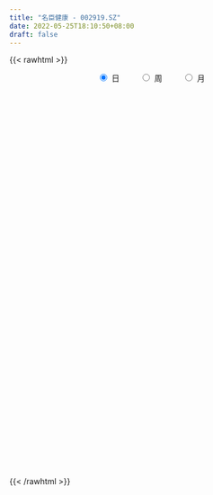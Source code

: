 ```yaml
---
title: "名臣健康 - 002919.SZ"
date: 2022-05-25T18:10:50+08:00
draft: false
---
```

{{< rawhtml >}}
    <div style="text-align: center">
        <label style="padding: 1rem;"><input style="margin-right: .5rem" type="radio" name="period" value="D" checked onclick="period_change(this)">日</label>
        <label style="padding: 1rem;"><input style="margin-right: .5rem" type="radio" name="period" value="W" onclick="period_change(this)">周</label>
        <label style="padding: 1rem;"><input style="margin-right: .5rem" type="radio" name="period" value="M" onclick="period_change(this)">月</label>
    </div>
    <div id="chart" style="height: 700px;"></div> 
    <script type="text/javascript">
        const D_v = [3466.35,5737.5,6125.01,6618.33,5347.0,5780.91,5099.0,5486.5,3656.0,9451.09,9021.76,6063.49,5329.92,4234.08,6795.42,5442.2,3751.17,4078.5,4198.5,6982.33,8002.83,4463.84,5952.5,4368.67,5153.18,7459.0,7206.9,6133.6,7067.5,3741.33,6404.86,4471.66,6150.5,4884.78,4862.44,5764.83,4824.76,5931.5,6835.84,6508.6,8407.31,4544.68,4454.36,2996.68,3538.73,3477.36,6701.86,3802.5,15721.6,14224.68,8441.2,6790.32,10911.87,10579.33,14339.52,6721.97,7651.5,2847.08,7495.5,5908.5,5284.88,9264.0,5139.68,3773.0,8331.54,5219.36,4817.5,12573.43,5723.79,4106.3,5655.0,2476.5,2301.08,4585.0,7788.42,12401.92,14201.98,8347.53,7217.0,6086.07,11711.21,6965.03,14253.75,9397.68,8033.71,6350.0,12267.0,16436.59,22169.71,18769.59,12120.08,12191.25,8265.08,9083.0,7866.08,8360.0,7388.56,9625.12,5725.25,8186.5,4601.25,4094.5,4972.5,6899.5,7264.0,6850.0,8172.92,7326.34,4225.5,3609.0,2868.5,6125.5,6600.0,24412.5,18176.56,17164.1,18537.1,21782.5,9968.68,6729.5,7797.0,6129.03,6676.0,4160.18,9063.0,4682.42,13989.68,11067.18,9584.59,5956.5,3981.18,9811.13,10619.45,12119.5,5038.5,4885.18,4002.0,3669.0,5027.0,4077.17,6088.0,3013.0,9719.0,12505.35,11104.0,13618.09,9755.0,6597.77,7635.08,7269.58,5546.53,8643.45,5773.5,7485.0,3070.0,9605.5,8581.47,20689.39,13522.92,7158.5,4098.0,7752.5,11655.16,12745.5,8497.09,10384.74,17847.3,13593.77,5561.45,4010.5,7705.5,3517.0,9568.77,7210.18,6146.68,5814.5,6103.0,5883.5,4091.0,3200.18,4507.0,4292.0,4438.0,3835.5,4874.18,5598.24,3359.0,2580.5,6541.5,7131.5,9623.5,5059.0,3929.0,2786.0,2939.0,2697.0,2956.0,6190.0,13862.0,9700.5,10524.0,6850.0,14921.5,13584.5,13519.21,15730.71,5085.5,9811.0,9619.0,5286.0,2974.0,4570.5,10572.75,6609.0,5018.75,4610.0,4850.5,5129.0,7500.86,6346.5,10222.0,29316.85,56771.8,24741.16,17599.4,12295.24,13968.08,9646.0,12756.0,10762.08,16255.92,25734.53,25432.09,12677.5,18113.0,9311.0,5761.0,4721.0,5715.85,10749.5,5450.0,5263.5,3280.5,3819.24,5883.0,4494.0,9321.5,7859.26,5542.0,4826.43]
const D_histogram = [0.0,-0.0457062108,-0.1137564876,-0.2427711068,-0.3106235308,-0.3257223754,-0.3322472481,-0.3551583053,-0.3583964009,-0.1934126456,-0.0626119212,-0.0126384064,-0.064169245,-0.1364789295,-0.0875673741,-0.1396207358,-0.1522395772,-0.1778640799,-0.1990936636,-0.1010982289,0.0559332932,0.0682857627,-0.0381417838,-0.0863806785,-0.113833808,-0.1297383535,-0.187422948,-0.2297569895,-0.3016230149,-0.3050153173,-0.184627535,-0.0978779709,-0.0698239554,-0.0754034312,-0.1315936847,-0.2022203926,-0.2949630897,-0.2920108624,-0.3472689739,-0.3044977695,-0.1475867999,-0.1254973234,-0.068806072,-0.048763492,-0.0315712835,-0.0112513296,-0.0480846009,-0.0402042247,0.217465801,0.2775478543,0.2323395888,0.1516956828,0.1701476472,0.2819029083,0.2733302668,0.3212674083,0.2386435665,0.1800822534,0.1105443553,0.026670882,0.0140911657,0.0595878607,0.0630218805,0.0059448119,-0.0018415935,0.0299751038,-0.0153156768,0.0351484081,0.0356905913,-0.0079306073,0.0328385945,0.0547287761,0.0647900494,0.1139871652,0.1848750749,0.1873633752,0.1413172324,0.0401389465,-0.1356931918,-0.2320039102,-0.3003361878,-0.3136803177,-0.1820162746,-0.1554895742,-0.1384612073,-0.1286014624,0.039914593,0.3895695694,0.839923279,1.0177165169,1.2146981521,1.3780650488,1.3471993375,1.2059034149,1.0115376228,0.7432907172,0.6836115196,0.4964910223,0.4443014035,0.4382019305,0.429679383,0.4037892997,0.3610686985,0.2485888101,0.1481309038,0.0448204527,0.0975598481,0.0428192249,-0.0567323158,-0.1305210861,-0.228030826,-0.2530904502,-0.2563762998,-0.1648479298,-0.417812766,-0.8118593746,-0.7734103845,-0.7442938771,-0.7042641354,-0.5615227824,-0.4442078345,-0.3868958436,-0.3718678255,-0.3877500505,-0.3153525617,-0.3087621805,-0.1892595967,-0.0124771136,0.0129172268,-0.0451727095,-0.1013867136,-0.1264435892,-0.0614469901,-0.076652714,-0.1283923511,-0.1528007568,-0.1980176347,-0.2515406644,-0.3496485861,-0.4167928941,-0.3617808359,-0.3126730415,-0.1619139166,0.0386425185,0.2164133578,0.3043581423,0.2394385319,0.1753759106,0.0229115487,-0.0040752288,-0.0262959509,-0.1055695783,-0.1543034586,-0.2326815254,-0.2618214708,-0.2043687698,-0.1615578138,-0.1987230949,-0.247238668,-0.2723200155,-0.2807777662,-0.3134707416,-0.3487147772,-0.3727045995,-0.3383938426,-0.2857995398,-0.1785406087,-0.1596592093,-0.1553155515,-0.1574048683,-0.2134739203,-0.2214549155,-0.1977339541,-0.2698074317,-0.227136689,-0.2814679514,-0.2980202155,-0.2172324297,-0.1002335282,0.0463205087,0.1634058251,0.2229634691,0.2530444198,0.2522854914,0.2942028095,0.3051176584,0.3278801694,0.3465553624,0.2766605331,0.312552973,0.2111312705,0.208445018,0.1734979963,0.1567813382,0.1271212083,0.0816789862,0.0259881413,-0.066451353,-0.092049409,-0.1239786324,-0.178979583,-0.1947343193,-0.1903641505,-0.3135741544,-0.3934272199,-0.3006234061,-0.2486474499,-0.1031659902,0.0048251124,0.0721587367,0.1147820734,0.1477177795,0.2120851953,0.2150763932,0.257446887,0.2929737072,0.3108319214,0.3127803066,0.2739473901,0.1777796627,0.0873259069,0.2066600775,0.3926844674,0.4464890622,0.3829502076,0.3414945323,0.2412465157,0.1075775624,-0.0938838677,-0.2900471426,-0.5498029072,-0.636712516,-0.6048111246,-0.5874416894,-0.5168491051,-0.4288215676,-0.3347796704,-0.2443257733,-0.1590292868,-0.0332110403,0.0597932469,0.0946716522,0.130640673,0.1363920097,0.1806652019,0.1863618964,0.2801134679,0.3667053621,0.3394118312,0.3569042776]
const D_fast = [0.0,-0.0571327635,-0.1536221622,-0.3433295581,-0.4888378648,-0.5853673032,-0.674953988,-0.7866546214,-0.8794918172,-0.7628612234,-0.6477134793,-0.6008995661,-0.6684727159,-0.7749021328,-0.7478824209,-0.8348409666,-0.8855197022,-0.955610225,-1.0266132246,-0.9538923471,-0.7828775017,-0.7534535916,-0.869416584,-0.9392506483,-0.9951622298,-1.0435013636,-1.1480416951,-1.247814984,-1.3950867632,-1.4747328949,-1.4005019964,-1.338221925,-1.3276238984,-1.352054232,-1.4411429066,-1.5623247126,-1.7288081822,-1.7988586704,-1.9409340254,-1.9742872634,-1.8542729938,-1.8635578482,-1.8240681148,-1.8162164078,-1.8069170202,-1.7894098986,-1.8382643201,-1.8404350001,-1.5283985242,-1.3989295073,-1.3860528756,-1.4287728608,-1.3677839847,-1.1855529965,-1.1257930713,-0.9975390778,-1.0205020279,-1.0340427776,-1.0759445869,-1.1531503397,-1.1622072646,-1.1018136045,-1.0826241146,-1.1382149801,-1.1464617839,-1.1071513107,-1.1562710104,-1.0970198235,-1.0875549925,-1.1331588429,-1.0841799924,-1.0486076168,-1.0223488312,-0.9446549241,-0.8275482456,-0.7782191016,-0.7889359363,-0.8800794856,-1.0898349218,-1.2441466177,-1.3875629423,-1.4793271516,-1.3931671771,-1.4055128703,-1.4230998052,-1.4453904259,-1.2668957222,-0.8198483535,-0.1595138242,0.272708543,0.7733647162,1.281247875,1.5871819981,1.7473619293,1.8058805428,1.7234563165,1.8346799988,1.7716822571,1.8305679892,1.9340189989,2.032916297,2.1079735387,2.1555201121,2.1051874263,2.0417622459,1.949656908,2.0267862654,1.9827504484,1.8690158288,1.7625967869,1.6080793406,1.5197471038,1.4523671792,1.5026835668,1.1452655392,0.5482540869,0.3933504808,0.236393519,0.1003572268,0.1027178842,0.1089808734,0.0695689035,-0.0083700348,-0.1211897724,-0.1276304241,-0.1982305879,-0.1260429034,0.0476203014,0.0762439484,0.0068608348,-0.0746998477,-0.1313676207,-0.081732769,-0.1161016714,-0.1999393964,-0.2625479912,-0.3572692778,-0.4736774736,-0.6591975418,-0.8305400734,-0.8659732241,-0.89503369,-0.7847530444,-0.5745359796,-0.3426618009,-0.1786274808,-0.1836874582,-0.2039061019,-0.3506425765,-0.3786481612,-0.4074428711,-0.513108893,-0.600418638,-0.7369670862,-0.8315623993,-0.8252018907,-0.8227803882,-0.909626443,-1.0199516831,-1.1131130345,-1.1917652267,-1.3028258875,-1.4252486174,-1.5424145896,-1.5927022933,-1.6115578755,-1.5489340966,-1.5699674994,-1.6044527296,-1.6458932635,-1.7553307955,-1.8186755196,-1.8443880467,-1.9839133823,-1.9980268118,-2.1227250621,-2.21378238,-2.1873027017,-2.0953621822,-1.9372280181,-1.7792912454,-1.6639927342,-1.5706506785,-1.508338234,-1.3928702136,-1.3056759501,-1.2009433967,-1.0956293631,-1.0963590592,-0.9823283759,-1.0309672609,-0.9815422589,-0.9731147815,-0.950636105,-0.9485159329,-0.9735384084,-1.022732218,-1.1317845506,-1.1803949587,-1.2433188403,-1.3430646866,-1.4075030028,-1.4507238716,-1.6523274141,-1.8305372846,-1.8128893223,-1.8230752286,-1.7033852665,-1.5941878857,-1.5088145773,-1.4374957223,-1.3676305712,-1.2502418566,-1.1934815604,-1.0867493448,-0.9779790979,-0.8824129033,-0.8022694414,-0.7726155104,-0.8243383222,-0.8929606012,-0.7219614113,-0.4377659045,-0.2723390442,-0.2401403468,-0.1962223891,-0.2361587768,-0.3429333395,-0.5678657366,-0.8365407971,-1.2337472885,-1.4798350263,-1.599136416,-1.7286274032,-1.7872470951,-1.8064249495,-1.7960779699,-1.7667055162,-1.7211663514,-1.603650865,-1.4956982661,-1.4371519477,-1.3685227586,-1.3286734195,-1.2392339268,-1.1869467582,-1.0231668197,-0.844898585,-0.7873391581,-0.6806206423]
const D_slow = [0.0,-0.0114265527,-0.0398656746,-0.1005584513,-0.178214334,-0.2596449278,-0.3427067399,-0.4314963162,-0.5210954164,-0.5694485778,-0.5851015581,-0.5882611597,-0.6043034709,-0.6384232033,-0.6603150468,-0.6952202308,-0.7332801251,-0.7777461451,-0.827519561,-0.8527941182,-0.8388107949,-0.8217393542,-0.8312748002,-0.8528699698,-0.8813284218,-0.9137630102,-0.9606187472,-1.0180579945,-1.0934637483,-1.1697175776,-1.2158744613,-1.2403439541,-1.2577999429,-1.2766508007,-1.3095492219,-1.3601043201,-1.4338450925,-1.5068478081,-1.5936650515,-1.6697894939,-1.7066861939,-1.7380605247,-1.7552620427,-1.7674529158,-1.7753457366,-1.778158569,-1.7901797192,-1.8002307754,-1.7458643252,-1.6764773616,-1.6183924644,-1.5804685437,-1.5379316319,-1.4674559048,-1.3991233381,-1.318806486,-1.2591455944,-1.2141250311,-1.1864889422,-1.1798212217,-1.1762984303,-1.1614014651,-1.145645995,-1.144159792,-1.1446201904,-1.1371264145,-1.1409553336,-1.1321682316,-1.1232455838,-1.1252282356,-1.117018587,-1.1033363929,-1.0871388806,-1.0586420893,-1.0124233206,-0.9655824768,-0.9302531687,-0.9202184321,-0.95414173,-1.0121427076,-1.0872267545,-1.1656468339,-1.2111509026,-1.2500232961,-1.2846385979,-1.3167889635,-1.3068103153,-1.2094179229,-0.9994371032,-0.745007974,-0.4413334359,-0.0968171737,0.2399826606,0.5414585144,0.7943429201,0.9801655994,1.1510684792,1.2751912348,1.3862665857,1.4958170683,1.6032369141,1.704184239,1.7944514136,1.8565986162,1.8936313421,1.9048364553,1.9292264173,1.9399312235,1.9257481446,1.893117873,1.8361101666,1.772837554,1.7087434791,1.6675314966,1.5630783051,1.3601134615,1.1667608653,0.9806873961,0.8046213622,0.6642406666,0.553188708,0.4564647471,0.3634977907,0.2665602781,0.1877221377,0.1105315925,0.0632166934,0.060097415,0.0633267217,0.0520335443,0.0266868659,-0.0049240314,-0.0202857789,-0.0394489574,-0.0715470452,-0.1097472344,-0.1592516431,-0.2221368092,-0.3095489557,-0.4137471792,-0.5041923882,-0.5823606486,-0.6228391277,-0.6131784981,-0.5590751587,-0.4829856231,-0.4231259901,-0.3792820124,-0.3735541253,-0.3745729325,-0.3811469202,-0.4075393148,-0.4461151794,-0.5042855608,-0.5697409285,-0.6208331209,-0.6612225744,-0.7109033481,-0.7727130151,-0.840793019,-0.9109874605,-0.9893551459,-1.0765338402,-1.1697099901,-1.2543084507,-1.3257583357,-1.3703934879,-1.4103082902,-1.4491371781,-1.4884883951,-1.5418568752,-1.5972206041,-1.6466540926,-1.7141059505,-1.7708901228,-1.8412571106,-1.9157621645,-1.9700702719,-1.995128654,-1.9835485268,-1.9426970705,-1.8869562033,-1.8236950983,-1.7606237254,-1.6870730231,-1.6107936085,-1.5288235661,-1.4421847255,-1.3730195923,-1.294881349,-1.2420985314,-1.1899872769,-1.1466127778,-1.1074174432,-1.0756371412,-1.0552173946,-1.0487203593,-1.0653331975,-1.0883455498,-1.1193402079,-1.1640851036,-1.2127686835,-1.2603597211,-1.3387532597,-1.4371100647,-1.5122659162,-1.5744277787,-1.6002192762,-1.5990129981,-1.580973314,-1.5522777956,-1.5153483507,-1.4623270519,-1.4085579536,-1.3441962319,-1.2709528051,-1.1932448247,-1.1150497481,-1.0465629005,-1.0021179849,-0.9802865081,-0.9286214888,-0.8304503719,-0.7188281064,-0.6230905545,-0.5377169214,-0.4774052925,-0.4505109019,-0.4739818688,-0.5464936545,-0.6839443813,-0.8431225103,-0.9943252914,-1.1411857138,-1.27039799,-1.3776033819,-1.4612982995,-1.5223797429,-1.5621370646,-1.5704398247,-1.5554915129,-1.5318235999,-1.4991634316,-1.4650654292,-1.4198991287,-1.3733086546,-1.3032802876,-1.2116039471,-1.1267509893,-1.0375249199]
const D_data = [['2021-05-14', 52.4149, 52.4447, 51.7881, 53.1709],['2021-05-17', 52.8725, 51.7285, 51.43, 53.4594],['2021-05-18', 52.574, 51.0719, 50.7138, 52.574],['2021-05-19', 51.1017, 49.6195, 49.341, 52.1463],['2021-05-20', 49.0028, 49.6096, 49.0028, 50.4352],['2021-05-21', 49.5996, 49.7588, 48.8834, 51.3305],['2021-05-24', 49.5201, 49.5002, 49.0326, 50.1866],['2021-05-25', 49.5002, 48.8834, 48.5551, 50.4551],['2021-05-26', 49.4106, 48.7043, 48.3562, 49.4106],['2021-05-27', 48.6944, 50.9525, 48.396, 50.9525],['2021-05-28', 50.9824, 51.1415, 49.8881, 52.8327],['2021-05-31', 51.1415, 50.5049, 49.2515, 52.0766],['2021-06-01', 50.1468, 49.1122, 48.9729, 50.4949],['2021-06-02', 48.953, 48.3462, 48.0975, 49.6195],['2021-06-03', 48.3462, 49.6195, 48.0577, 51.1017],['2021-06-04', 49.2415, 48.1572, 47.8986, 49.7389],['2021-06-07', 48.7143, 48.2567, 47.9185, 49.331],['2021-06-08', 48.6745, 47.7493, 47.1425, 48.8436],['2021-06-09', 47.7493, 47.4111, 47.3514, 48.4357],['2021-06-10', 47.4111, 48.8734, 47.1525, 49.1221],['2021-06-11', 48.3661, 50.1667, 48.3661, 50.2363],['2021-06-15', 50.1667, 48.7441, 48.4855, 50.3358],['2021-06-16', 49.5797, 46.8938, 46.854, 49.5797],['2021-06-17', 46.8938, 47.0331, 45.8095, 47.3017],['2021-06-18', 46.2572, 46.8839, 45.6006, 49.2813],['2021-06-21', 46.7944, 46.6849, 46.0682, 47.9583],['2021-06-22', 47.3315, 45.7001, 45.6106, 47.3614],['2021-06-23', 46.9336, 45.3121, 44.765, 46.9336],['2021-06-24', 45.2624, 44.2676, 43.6907, 45.3022],['2021-06-25', 44.3273, 44.5163, 43.6509, 44.7153],['2021-06-28', 44.765, 46.0184, 44.2378, 46.3964],['2021-06-29', 46.25, 45.87, 45.25, 46.36],['2021-06-30', 46.39, 45.2, 44.66, 46.39],['2021-07-01', 44.88, 44.6, 44.0, 45.77],['2021-07-02', 44.6, 43.53, 43.5, 44.87],['2021-07-05', 43.54, 42.68, 42.4, 43.79],['2021-07-06', 43.0, 41.56, 40.98, 43.8],['2021-07-07', 41.7, 42.07, 40.9, 42.57],['2021-07-08', 41.53, 40.72, 40.63, 41.72],['2021-07-09', 40.6, 41.42, 39.96, 41.78],['2021-07-12', 41.87, 42.97, 41.51, 43.89],['2021-07-13', 42.84, 41.41, 41.23, 42.84],['2021-07-14', 41.41, 41.73, 41.32, 42.47],['2021-07-15', 41.87, 41.18, 40.99, 42.24],['2021-07-16', 40.93, 40.96, 39.8, 41.3],['2021-07-19', 40.4, 40.83, 40.2, 41.69],['2021-07-20', 40.28, 39.79, 38.85, 41.48],['2021-07-21', 40.3, 39.98, 39.22, 40.58],['2021-07-22', 40.34, 43.65, 40.06, 43.98],['2021-07-23', 44.04, 41.99, 41.67, 45.39],['2021-07-26', 42.94, 40.68, 39.39, 43.0],['2021-07-27', 40.68, 39.82, 39.01, 41.1],['2021-07-28', 39.62, 40.8, 37.54, 41.38],['2021-07-29', 40.8, 42.29, 39.8, 42.29],['2021-07-30', 44.0, 41.08, 41.02, 45.0],['2021-08-02', 40.01, 41.94, 40.0, 42.53],['2021-08-03', 41.92, 40.25, 40.2, 42.18],['2021-08-04', 40.26, 40.16, 39.57, 40.57],['2021-08-05', 40.34, 39.62, 38.8, 40.34],['2021-08-06', 39.4, 38.91, 38.3, 39.98],['2021-08-09', 38.9, 39.39, 38.08, 39.49],['2021-08-10', 39.32, 40.07, 39.18, 41.47],['2021-08-11', 39.81, 39.56, 39.3, 40.8],['2021-08-12', 39.33, 38.52, 38.45, 39.82],['2021-08-13', 38.62, 38.8, 38.02, 38.89],['2021-08-16', 38.8, 39.21, 38.7, 39.86],['2021-08-17', 39.26, 38.05, 37.9, 39.8],['2021-08-18', 38.0, 39.11, 36.92, 39.5],['2021-08-19', 38.72, 38.49, 37.52, 38.73],['2021-08-20', 38.3, 37.67, 37.03, 38.3],['2021-08-23', 37.94, 38.57, 37.23, 39.08],['2021-08-24', 38.8, 38.38, 38.38, 38.97],['2021-08-25', 38.54, 38.21, 38.07, 38.66],['2021-08-26', 38.47, 38.78, 38.04, 39.36],['2021-08-27', 39.41, 39.35, 37.6, 39.8],['2021-08-30', 39.15, 38.7, 38.0, 41.0],['2021-08-31', 38.7, 37.97, 36.5, 38.83],['2021-09-01', 37.57, 36.82, 36.2, 37.6],['2021-09-02', 36.67, 34.96, 34.8, 36.67],['2021-09-03', 34.0, 34.93, 34.0, 35.27],['2021-09-06', 35.0, 34.47, 34.2, 35.14],['2021-09-07', 34.44, 34.53, 34.41, 34.99],['2021-09-08', 34.51, 36.3, 34.42, 37.07],['2021-09-09', 36.03, 35.1, 34.89, 37.76],['2021-09-10', 35.1, 34.8, 34.27, 35.79],['2021-09-13', 34.43, 34.49, 34.25, 35.33],['2021-09-14', 34.36, 36.74, 34.2, 37.38],['2021-09-15', 36.89, 40.41, 36.49, 40.41],['2021-09-16', 40.41, 44.18, 40.41, 44.38],['2021-09-17', 44.35, 43.09, 42.48, 46.12],['2021-09-22', 43.1, 45.16, 42.49, 45.5],['2021-09-23', 46.0, 46.72, 44.9, 47.35],['2021-09-24', 46.72, 45.75, 45.44, 47.24],['2021-09-27', 45.76, 44.98, 44.3, 46.5],['2021-09-28', 44.97, 44.39, 43.5, 45.9],['2021-09-29', 44.71, 43.04, 42.97, 44.71],['2021-09-30', 43.04, 45.49, 43.02, 45.5],['2021-10-08', 47.05, 43.87, 43.07, 48.01],['2021-10-11', 43.74, 45.48, 43.54, 45.84],['2021-10-12', 45.44, 46.46, 45.01, 47.0],['2021-10-13', 46.48, 46.96, 45.34, 47.37],['2021-10-14', 47.27, 47.22, 46.51, 47.8],['2021-10-15', 47.5, 47.38, 45.51, 47.7],['2021-10-18', 47.59, 46.59, 46.18, 48.5],['2021-10-19', 46.88, 46.59, 46.53, 47.8],['2021-10-20', 46.4, 46.35, 45.83, 46.88],['2021-10-21', 46.4, 48.5, 45.5, 48.5],['2021-10-22', 48.51, 47.48, 46.66, 49.0],['2021-10-25', 47.48, 46.77, 46.08, 47.79],['2021-10-26', 46.5, 46.82, 45.6, 47.2],['2021-10-27', 46.82, 46.18, 45.78, 46.82],['2021-10-28', 45.26, 46.82, 45.02, 47.23],['2021-10-29', 46.81, 47.06, 46.11, 47.79],['2021-11-01', 49.0, 48.56, 47.0, 51.77],['2021-11-02', 47.42, 43.8, 43.8, 48.86],['2021-11-03', 43.58, 39.99, 39.42, 43.58],['2021-11-04', 39.99, 43.99, 39.5, 43.99],['2021-11-05', 44.85, 43.6, 42.13, 48.3],['2021-11-08', 43.6, 43.47, 42.0, 44.6],['2021-11-09', 43.34, 44.85, 43.06, 45.33],['2021-11-10', 44.65, 44.92, 44.48, 46.86],['2021-11-11', 44.97, 44.38, 44.22, 45.87],['2021-11-12', 44.02, 43.8, 43.52, 44.6],['2021-11-15', 43.6, 43.15, 42.76, 44.5],['2021-11-16', 42.8, 44.16, 42.5, 44.61],['2021-11-17', 43.86, 43.32, 42.73, 44.62],['2021-11-18', 45.26, 44.89, 43.8, 45.26],['2021-11-19', 44.84, 46.34, 44.21, 46.81],['2021-11-22', 45.41, 45.0, 44.75, 46.49],['2021-11-23', 44.96, 43.86, 43.83, 45.19],['2021-11-24', 43.85, 43.52, 43.03, 44.23],['2021-11-25', 43.16, 43.6, 42.01, 44.55],['2021-11-26', 43.79, 44.76, 42.85, 45.43],['2021-11-29', 43.87, 43.83, 42.91, 45.0],['2021-11-30', 44.65, 43.1, 42.99, 44.68],['2021-12-01', 43.07, 43.11, 42.5, 43.66],['2021-12-02', 43.36, 42.5, 42.5, 43.36],['2021-12-03', 42.35, 41.92, 41.6, 43.34],['2021-12-06', 42.05, 40.67, 40.61, 42.12],['2021-12-07', 40.8, 40.25, 39.78, 41.03],['2021-12-08', 40.66, 41.37, 39.56, 42.48],['2021-12-09', 41.5, 41.23, 40.82, 41.62],['2021-12-10', 43.5, 42.77, 41.13, 43.5],['2021-12-13', 42.69, 44.21, 42.0, 44.8],['2021-12-14', 44.35, 44.97, 43.4, 45.85],['2021-12-15', 45.24, 44.7, 44.4, 45.29],['2021-12-16', 44.57, 43.0, 42.88, 45.55],['2021-12-17', 43.25, 42.77, 42.0, 43.65],['2021-12-20', 42.63, 41.1, 40.8, 42.77],['2021-12-21', 41.05, 42.14, 41.05, 43.0],['2021-12-22', 42.5, 42.0, 41.32, 42.93],['2021-12-23', 42.0, 40.9, 40.7, 42.49],['2021-12-24', 40.91, 40.77, 40.7, 41.9],['2021-12-27', 40.79, 39.83, 39.68, 41.24],['2021-12-28', 40.24, 39.88, 39.83, 40.48],['2021-12-29', 40.07, 40.77, 39.64, 41.62],['2021-12-30', 40.79, 40.62, 40.41, 41.84],['2021-12-31', 40.3, 39.39, 38.5, 40.74],['2022-01-04', 39.19, 38.73, 37.68, 39.42],['2022-01-05', 38.94, 38.5, 37.64, 38.94],['2022-01-06', 38.26, 38.27, 38.0, 38.66],['2022-01-07', 38.27, 37.48, 37.16, 38.49],['2022-01-10', 37.48, 36.85, 36.36, 38.02],['2022-01-11', 37.0, 36.38, 36.09, 37.66],['2022-01-12', 36.59, 36.68, 36.14, 36.99],['2022-01-13', 36.69, 36.71, 36.25, 36.89],['2022-01-14', 36.75, 37.45, 35.75, 37.8],['2022-01-17', 37.03, 36.35, 36.26, 37.58],['2022-01-18', 36.67, 35.9, 35.75, 36.67],['2022-01-19', 35.5, 35.49, 35.24, 36.21],['2022-01-20', 35.43, 34.29, 34.23, 36.17],['2022-01-21', 34.04, 34.32, 33.86, 34.55],['2022-01-24', 34.32, 34.36, 34.02, 35.78],['2022-01-25', 34.36, 32.6, 32.5, 34.4],['2022-01-26', 32.68, 33.51, 32.3, 33.69],['2022-01-27', 33.45, 31.8, 31.71, 33.51],['2022-01-28', 31.8, 31.58, 31.55, 32.56],['2022-02-07', 32.06, 32.49, 31.87, 32.85],['2022-02-08', 32.76, 33.07, 32.28, 33.12],['2022-02-09', 33.29, 33.85, 33.0, 33.85],['2022-02-10', 33.64, 34.0, 33.3, 34.05],['2022-02-11', 33.93, 33.64, 33.11, 34.18],['2022-02-14', 33.3, 33.44, 33.2, 34.21],['2022-02-15', 33.45, 33.08, 32.7, 33.64],['2022-02-16', 33.1, 33.7, 33.1, 34.0],['2022-02-17', 33.71, 33.46, 33.41, 34.14],['2022-02-18', 33.46, 33.73, 32.81, 33.88],['2022-02-21', 33.74, 33.85, 33.2, 34.0],['2022-02-22', 33.75, 32.65, 32.33, 33.75],['2022-02-23', 32.96, 33.93, 32.74, 33.95],['2022-02-24', 33.88, 32.06, 30.54, 33.88],['2022-02-25', 32.44, 33.01, 32.33, 33.38],['2022-02-28', 33.01, 32.49, 31.85, 33.42],['2022-03-01', 32.78, 32.55, 32.34, 33.0],['2022-03-02', 32.68, 32.22, 31.99, 33.0],['2022-03-03', 32.23, 31.75, 31.62, 32.34],['2022-03-04', 31.99, 31.24, 31.1, 31.99],['2022-03-07', 31.5, 30.21, 30.01, 31.5],['2022-03-08', 30.21, 30.51, 30.21, 31.75],['2022-03-09', 31.0, 30.03, 28.0, 31.0],['2022-03-10', 30.29, 29.22, 29.0, 31.33],['2022-03-11', 29.13, 29.2, 28.44, 29.39],['2022-03-14', 29.31, 29.09, 27.78, 29.7],['2022-03-15', 28.9, 26.78, 26.42, 28.9],['2022-03-16', 26.99, 26.29, 25.11, 27.5],['2022-03-17', 26.31, 28.0, 26.31, 28.81],['2022-03-18', 27.32, 27.44, 27.32, 28.28],['2022-03-21', 27.36, 28.78, 26.81, 28.88],['2022-03-22', 28.67, 28.73, 28.08, 29.58],['2022-03-23', 28.7, 28.5, 28.43, 28.99],['2022-03-24', 28.55, 28.34, 28.06, 28.88],['2022-03-25', 28.34, 28.31, 28.01, 29.22],['2022-03-28', 28.31, 28.9, 27.6, 29.01],['2022-03-29', 28.93, 28.28, 28.02, 29.09],['2022-03-30', 28.28, 28.89, 27.86, 29.19],['2022-03-31', 29.14, 29.05, 28.74, 29.46],['2022-04-01', 28.88, 29.04, 28.3, 29.28],['2022-04-06', 29.0, 28.98, 28.61, 29.23],['2022-04-07', 28.73, 28.45, 27.95, 29.02],['2022-04-08', 28.46, 27.4, 26.88, 28.46],['2022-04-11', 27.5, 26.93, 26.9, 28.19],['2022-04-12', 27.85, 29.62, 27.8, 29.62],['2022-04-13', 29.99, 31.4, 29.18, 31.5],['2022-04-14', 31.1, 30.62, 30.14, 31.34],['2022-04-15', 30.58, 29.36, 29.3, 30.58],['2022-04-18', 29.1, 29.56, 28.0, 29.69],['2022-04-19', 29.56, 28.6, 28.22, 29.77],['2022-04-20', 28.76, 27.62, 27.52, 28.8],['2022-04-21', 27.53, 25.8, 25.72, 27.62],['2022-04-22', 25.24, 24.56, 24.0, 25.47],['2022-04-25', 24.55, 22.1, 22.1, 24.55],['2022-04-26', 22.1, 22.74, 21.2, 23.8],['2022-04-27', 23.3, 23.45, 22.82, 24.09],['2022-04-28', 23.1, 22.77, 22.46, 23.63],['2022-04-29', 22.96, 23.06, 22.55, 23.57],['2022-05-05', 22.77, 23.14, 22.36, 23.58],['2022-05-06', 22.77, 23.2, 22.52, 23.4],['2022-05-09', 23.22, 23.21, 23.0, 24.11],['2022-05-10', 23.39, 23.24, 22.5, 23.39],['2022-05-11', 23.29, 24.02, 23.08, 24.74],['2022-05-12', 23.7, 23.99, 23.6, 24.3],['2022-05-13', 24.14, 23.45, 23.37, 24.3],['2022-05-16', 23.45, 23.53, 23.27, 23.84],['2022-05-17', 23.64, 23.16, 22.95, 23.67],['2022-05-18', 23.1, 23.7, 23.07, 24.24],['2022-05-19', 23.68, 23.3, 23.18, 23.68],['2022-05-20', 23.31, 24.67, 23.31, 24.9],['2022-05-23', 24.8, 25.15, 24.3, 25.6],['2022-05-24', 25.16, 24.0, 24.0, 25.21],['2022-05-25', 24.19, 24.66, 24.14, 24.95]]
const W_v = [590.79,5878.88,231119.99,478888.9700000001,253171.15,318588.53,188562.54,163260.11,64870.66,34580.59,172225.11,166160.49,208124.33,339858.82,427245.16,140694.67,428751.0900000001,335405.26,265814.27,175060.24,218378.52,126008.92,253741.26,220258.8,268635.4,234934.03,329657.91,322002.51,305256.5,304431.87,281464.28,390665.73,201519.23,149298.95,281869.76,171927.46,105204.91,96958.21,93658.95,77903.99,66960.55,280417.03,132653.26,96853.53,94635.65,108572.27,144169.52,85999.66,67799.94,59117.86,49095.91,55462.89,98505.49,35486.3,43129.06,36378.46,37803.31,63745.73,77352.03,72571.57,113091.84,145469.09,88919.5,77838.02,59412.83,167040.19,296935.05,130421.55,81206.23,30198.12,92015.63,189318.66,381541.63,372803.77,245571.61,406571.64,247236.26,151905.27,200574.95,216009.64,121161.73,114845.34,232929.49,217999.11,119721.23,317026.33,379580.51,247068.33,129063.84,301073.16,134485.73,10591.0,404720.21,451942.63,574737.3100000001,692388.49,312090.9,240943.17,161156.81,124455.68,203379.12,125956.58,155048.16,152113.21,146735.52,314890.91,178798.67,91509.55,145502.0,100352.78,123712.61,181358.22,146679.88,351309.22,157962.7,106101.28,129808.23,140537.0,92418.36,96910.86,253622.44,123427.75,351473.73,346716.1,253784.7,426721.55,235061.52,131394.86,58265.6,139988.56,244476.51,264762.45,187531.62,255435.26,222882.74,418661.85,437004.79,391923.1900000001,236688.41,181124.64,141270.76,92640.83,67477.5,16772.14,151670.5,112127.5,92673.04,79580.91,137609.67,135129.37,59579.0,62475.76,114186.04,64286.07,50337.56,70629.2,63105.43,48431.73,75468.53,63856.28,72262.62,40013.86,23612.34,44058.36,37710.42,31189.27,36677.31,24124.03,39984.17,13925.61,24931.39,26826.66,50904.13,16513.84,27666.73,29608.75,32714.35,27865.11,27013.33,19938.19,31608.33,26774.24,29865.53,23941.76,43928.0,51062.24,30624.55,31793.1,32440.38,22806.0,48254.5,50361.38,75992.89,32576.41,32697.64,9625.12,27580.0,36512.76,23428.5,100072.76,37300.21,42962.46,39952.85,29714.18,27924.17,53580.21,34868.14,49431.36,32531.92,61129.79,34388.22,34843.13,21973.68,22104.92,30936.0,15307.0,47126.5,62841.42,32260.5,31661.0,18976.36,138651.21,59427.4,98213.04,15072.0,31899.85,26798.24,18227.69]
const W_histogram = [0.0,0.3653305983,0.7892731172,0.9864093161,0.8388519997,0.6956002093,0.4089255371,-0.0485277119,-0.313997727,-0.4190857539,-0.3505406021,-0.2009572138,-0.1229315364,0.1784495151,0.2620357273,0.2766174963,0.5306444617,0.4490975567,0.3075129695,0.1004491113,-0.0153937322,-0.1479359305,-0.0520526382,-0.0720008063,-0.0271276476,-0.0231713895,0.0610237968,-0.0634187555,-0.0672226312,-0.0495410418,-0.1021824896,0.0345752661,-0.1165676568,-0.2882713356,-0.2813301186,-0.3867594349,-0.4547994931,-0.5844842992,-0.75389166,-0.8198411098,-0.7921536275,-0.6601627882,-0.7749635235,-0.7944441507,-0.7371039727,-0.6530488059,-0.5006987061,-0.4661757219,-0.4287260362,-0.3837271171,-0.3421816654,-0.246373575,-0.2974331469,-0.2720893088,-0.2213530632,-0.1769718455,-0.1158672748,-0.1130095776,-0.0179020974,0.0856573951,0.2010413381,0.2892563965,0.3342075323,0.3937618309,0.4006181444,0.4934426419,0.5821993207,0.5325130295,0.4657547267,0.3400245334,0.2397222605,0.376302741,0.3956180441,0.439260199,0.4068564382,0.4298085821,0.3519269162,0.2288989339,0.1869310261,0.1634908705,0.060437187,-0.0563453232,-0.090343296,-0.2060651562,-0.218889241,-0.0865820862,0.0183158571,0.0468931127,0.0745879544,0.1360563957,0.0272180778,-0.0446011987,0.1982368033,0.2567968355,0.2870188181,0.3483266399,0.1387863687,-0.0179479439,-0.1497220839,-0.2352644865,-0.2552769347,-0.2729502359,-0.2403071802,-0.199364831,-0.127164598,0.0103294863,0.0270019541,-0.02479558,-0.0858300637,-0.1555705028,-0.1542220237,-0.1887713007,-0.1205898159,0.0610252305,0.0139698682,0.0795516364,0.1219258345,0.1226594306,0.0925656813,0.0552315233,-0.0131892635,0.0217272592,0.1308804833,0.1348541935,0.1739280386,0.2552635602,0.2213853622,0.2054947204,0.1497867977,0.15500866,0.2003266576,0.2089125678,0.1871930362,0.2919417889,0.4367826557,1.0908110069,1.8418328513,2.2050554373,2.629998887,2.8812496629,2.9378695491,2.8666443719,2.4585515987,2.0963496364,2.4633836137,2.5312894276,2.317315884,2.1611448528,0.8096883054,-0.3636406173,-1.1718967135,-1.6993030907,-1.9893229778,-2.1692285285,-2.1717763613,-2.1615566751,-2.13958184,-1.9712912747,-1.7219717999,-1.4125985952,-0.9293965799,-0.4880510362,-0.2143221903,-0.2315527361,-0.1707032305,-0.296069158,-0.2604581251,-0.3353618078,-0.2532744942,-0.2123819604,-0.2275275139,-0.1488870817,0.2545681726,0.3358108619,0.434174809,0.2755673609,0.2232301583,-0.0389558351,-0.1001453243,-0.3696604153,-0.6963730743,-0.9520707293,-1.219395409,-1.371915687,-1.3462682327,-1.3310310276,-1.4004940919,-1.3847478788,-1.3783574805,-1.19569693,-1.2986915451,-1.2985923774,-0.6935767385,-0.0988397397,0.2721554077,0.3960529987,0.6850616423,0.8432287567,0.8759884798,0.6324257079,0.4605685357,0.4909476857,0.3824443752,0.1112982275,-0.0123418624,-0.0912634796,-0.2654465427,-0.4500347125,-0.6642658266,-0.7643550105,-0.9837480418,-1.2392864184,-1.1949348824,-1.0879404393,-0.9965041324,-0.9843499188,-1.0375125659,-1.1085940352,-1.0168133011,-0.8343819406,-0.7540420151,-0.5104403708,-0.6075234553,-0.7010689126,-0.6812343996,-0.5828026618,-0.3770362015,-0.192417419]
const W_fast = [0.0,0.4566632479,1.0779240461,1.5216625741,1.5838182575,1.6144665194,1.4300232315,0.9604380546,0.6164686077,0.4066091423,0.3875191436,0.4868632285,0.5341560217,0.8801494521,1.029244596,1.1129807391,1.4996688199,1.5303963041,1.4656899592,1.283738379,1.1640471023,0.9945209215,1.0773910542,1.0394426846,1.0775339314,1.075697342,1.1751484775,1.0348512364,1.0142417029,1.0195380319,0.9413509616,1.0867525338,0.9064676968,0.6626961841,0.5993048715,0.3971856964,0.2154457649,-0.060360116,-0.4182403918,-0.689150119,-0.8595010436,-0.8925509013,-1.2010925175,-1.4191841824,-1.5461199976,-1.6253270323,-1.598151609,-1.6801725553,-1.7499043786,-1.8008372388,-1.8448372034,-1.8106225068,-1.9360403654,-1.9787188545,-1.9833208746,-1.9831826184,-1.9510448664,-1.9764395636,-1.8858076078,-1.7608337665,-1.5951894889,-1.4346603314,-1.3061573125,-1.1481625562,-1.0411517067,-0.8249665486,-0.5906600397,-0.5072180735,-0.4575376946,-0.4982617545,-0.5386334624,-0.3079772966,-0.1897574824,-0.0363002778,0.0330100709,0.1634143604,0.1735144235,0.1077111747,0.1124760234,0.1299085854,0.0419641986,-0.0889046423,-0.1454884391,-0.3127265884,-0.3802729834,-0.2696113502,-0.1601344426,-0.1198339088,-0.0734920786,0.0219904617,-0.0800433368,-0.163012913,0.1293842899,0.252143531,0.3541202181,0.5025096998,0.3276660208,0.1664447222,-0.0027599388,-0.147118463,-0.2309501448,-0.316861005,-0.3442947444,-0.353193603,-0.3127845195,-0.1727080635,-0.1492851073,-0.2072815363,-0.2897735359,-0.3984066007,-0.4356136275,-0.5173557297,-0.4793216989,-0.2824503448,-0.3260132401,-0.2405435628,-0.167687906,-0.1362894524,-0.1432417812,-0.1667680585,-0.2384861611,-0.1981378237,-0.0562644787,-0.0185772201,0.0639786346,0.2091300463,0.2305981889,0.2660812272,0.2478200039,0.2917940312,0.3871936932,0.4480077453,0.4730864728,0.6508206727,0.9048572035,1.8315883064,3.0430683636,3.9575548089,5.0399979804,6.011561172,6.8026484455,7.4480843613,7.6546294877,7.8165149345,8.7993948153,9.500122986,9.8654784134,10.2495935954,9.1005591244,7.8363200473,6.7350897728,5.782857623,4.9955069913,4.2732943085,3.7278023855,3.1976329029,2.684712278,2.3601800246,2.1790065494,2.1352301054,2.3860829756,2.7054157603,2.9255640587,2.8504453288,2.8686190268,2.6692358098,2.6397323114,2.4809881767,2.4997568669,2.4875539105,2.4155264785,2.4569451403,2.9240424378,3.0892378425,3.2961454919,3.206429884,3.209900221,2.9379752688,2.8517494485,2.4898192537,1.9890133261,1.4952979888,0.9231244568,0.4276252571,0.1167056532,-0.2008148986,-0.6204014859,-0.9508422425,-1.2890412143,-1.4053048963,-1.8329723976,-2.1575213243,-1.72589987,-1.1558728062,-0.7168388068,-0.4939279662,-0.033653912,0.3353203916,0.5870772347,0.5016208897,0.4449058514,0.5980219229,0.5851297062,0.3418081153,0.2150825599,0.1133450727,-0.127199626,-0.424296474,-0.8045940447,-1.0957719813,-1.561102023,-2.1264620042,-2.3808441888,-2.5458348555,-2.7035245818,-2.9374578478,-3.2499986364,-3.5982286145,-3.7606512057,-3.7868153304,-3.8949859086,-3.778994357,-4.0279583054,-4.2967709908,-4.4472450777,-4.4945140054,-4.3830065954,-4.2464921676]
const W_slow = [0.0,0.0913326496,0.2886509289,0.5352532579,0.7449662578,0.9188663102,1.0210976944,1.0089657665,0.9304663347,0.8256948962,0.7380597457,0.6878204423,0.6570875581,0.7016999369,0.7672088688,0.8363632428,0.9690243582,1.0812987474,1.1581769898,1.1832892676,1.1794408346,1.1424568519,1.1294436924,1.1114434908,1.1046615789,1.0988687315,1.1141246807,1.0982699919,1.0814643341,1.0690790736,1.0435334512,1.0521772677,1.0230353536,0.9509675197,0.88063499,0.7839451313,0.670245258,0.5241241832,0.3356512682,0.1306909908,-0.0673474161,-0.2323881131,-0.426128994,-0.6247400317,-0.8090160249,-0.9722782264,-1.0974529029,-1.2139968334,-1.3211783424,-1.4171101217,-1.502655538,-1.5642489318,-1.6386072185,-1.7066295457,-1.7619678115,-1.8062107729,-1.8351775916,-1.863429986,-1.8679055103,-1.8464911616,-1.796230827,-1.7239167279,-1.6403648448,-1.5419243871,-1.441769851,-1.3184091905,-1.1728593604,-1.039731103,-0.9232924213,-0.838286288,-0.7783557229,-0.6842800376,-0.5853755266,-0.4755604768,-0.3738463673,-0.2663942218,-0.1784124927,-0.1211877592,-0.0744550027,-0.0335822851,-0.0184729883,-0.0325593191,-0.0551451431,-0.1066614322,-0.1613837424,-0.183029264,-0.1784502997,-0.1667270215,-0.1480800329,-0.114065934,-0.1072614146,-0.1184117143,-0.0688525134,-0.0046533046,0.0671014,0.1541830599,0.1888796521,0.1843926661,0.1469621451,0.0881460235,0.0243267898,-0.0439107691,-0.1039875642,-0.1538287719,-0.1856199214,-0.1830375498,-0.1762870613,-0.1824859563,-0.2039434722,-0.2428360979,-0.2813916038,-0.328584429,-0.358731883,-0.3434755753,-0.3399831083,-0.3200951992,-0.2896137406,-0.2589488829,-0.2358074626,-0.2219995818,-0.2252968976,-0.2198650828,-0.187144962,-0.1534314136,-0.109949404,-0.0461335139,0.0092128266,0.0605865067,0.0980332062,0.1367853712,0.1868670356,0.2390951775,0.2858934366,0.3588788838,0.4680745477,0.7407772995,1.2012355123,1.7524993716,2.4099990934,3.1303115091,3.8647788964,4.5814399894,5.196077889,5.7201652981,6.3360112016,6.9688335585,7.5481625294,8.0884487426,8.290870819,8.1999606647,7.9069864863,7.4821607136,6.9848299692,6.442522837,5.8995787467,5.359189578,4.824294118,4.3314712993,3.9009783493,3.5478287005,3.3154795555,3.1934667965,3.1398862489,3.0819980649,3.0393222573,2.9653049678,2.9001904365,2.8163499845,2.753031361,2.6999358709,2.6430539924,2.605832222,2.6694742652,2.7534269806,2.8619706829,2.9308625231,2.9866700627,2.9769311039,2.9518947728,2.859479669,2.6853864004,2.4473687181,2.1425198658,1.7995409441,1.4629738859,1.130216129,0.780092606,0.4339056363,0.0893162662,-0.2096079663,-0.5342808525,-0.8589289469,-1.0323231315,-1.0570330665,-0.9889942145,-0.8899809649,-0.7187155543,-0.5079083651,-0.2889112452,-0.1308048182,-0.0156626843,0.1070742372,0.202685331,0.2305098878,0.2274244222,0.2046085523,0.1382469167,0.0257382385,-0.1403282181,-0.3314169707,-0.5773539812,-0.8871755858,-1.1859093064,-1.4578944162,-1.7070204493,-1.953107929,-2.2124860705,-2.4896345793,-2.7438379046,-2.9524333897,-3.1409438935,-3.2685539862,-3.42043485,-3.5957020782,-3.7660106781,-3.9117113436,-4.0059703939,-4.0540747487]
const W_data = [['2017-12-22', 10.8225, 17.2911, 10.8225, 17.2911],['2017-12-29', 19.0209, 23.0157, 19.0209, 23.0157],['2018-01-05', 25.3198, 26.3838, 25.3198, 30.6397],['2018-01-12', 25.7833, 25.9987, 24.7715, 29.1319],['2018-01-19', 24.1449, 22.6371, 22.389, 24.7063],['2018-01-26', 22.7154, 22.6371, 21.0183, 24.7977],['2018-02-02', 22.6632, 20.2546, 19.0666, 23.3551],['2018-02-09', 19.2885, 16.3838, 15.6005, 19.5822],['2018-02-14', 17.0692, 16.8211, 16.5144, 17.6762],['2018-02-23', 16.9713, 17.6567, 16.9713, 17.9504],['2018-03-02', 17.9439, 19.5366, 17.8851, 20.0718],['2018-03-09', 19.3864, 21.0248, 19.1906, 22.0496],['2018-03-16', 20.8943, 20.7115, 19.5822, 23.0091],['2018-03-23', 20.3394, 24.6606, 20.0261, 25.248],['2018-03-30', 23.6292, 23.2572, 22.3107, 28.0679],['2018-04-04', 22.9961, 22.9896, 21.2141, 23.5901],['2018-04-13', 22.9961, 27.1736, 22.4282, 27.9765],['2018-04-20', 27.0235, 23.9752, 23.9752, 28.2637],['2018-04-27', 22.3629, 23.0809, 21.5796, 24.3668],['2018-05-04', 23.3616, 21.6449, 19.3473, 23.3943],['2018-05-11', 21.6645, 22.1149, 21.3577, 22.8329],['2018-05-18', 21.7102, 21.3316, 20.5679, 22.017],['2018-05-25', 21.5405, 24.1775, 21.3381, 24.752],['2018-06-01', 24.0209, 23.0418, 20.4373, 24.752],['2018-06-08', 23.1397, 24.0405, 22.7285, 25.3133],['2018-06-15', 23.7533, 23.7973, 20.8094, 24.2963],['2018-06-22', 23.4033, 25.2157, 22.7138, 25.7476],['2018-06-29', 25.15, 22.6481, 21.0131, 26.1087],['2018-07-06', 22.195, 23.9155, 19.9427, 24.2635],['2018-07-13', 23.8039, 24.3292, 21.8142, 25.2025],['2018-07-20', 23.9417, 23.4427, 22.2607, 26.0693],['2018-07-27', 23.0487, 26.1678, 22.7926, 26.5946],['2018-08-03', 25.6294, 22.635, 22.5496, 25.6753],['2018-08-10', 22.0374, 21.4793, 20.4877, 22.4577],['2018-08-17', 21.0656, 23.1735, 20.8817, 24.3029],['2018-08-24', 23.0421, 21.348, 21.2429, 23.8301],['2018-08-31', 20.7504, 21.1116, 20.6388, 21.9718],['2018-09-07', 21.1313, 19.4699, 19.3714, 21.7157],['2018-09-14', 19.2401, 17.6838, 17.5328, 20.3892],['2018-09-21', 17.5065, 17.7429, 16.6857, 18.15],['2018-09-28', 17.5196, 18.1697, 17.3883, 18.6622],['2018-10-12', 17.8742, 19.3057, 17.4605, 20.3367],['2018-10-19', 18.9117, 15.635, 14.7091, 18.9971],['2018-10-26', 15.7926, 15.7598, 14.6041, 16.7382],['2018-11-02', 15.7138, 16.1078, 15.0243, 16.2786],['2018-11-09', 16.4558, 16.1407, 15.4709, 16.4558],['2018-11-16', 16.121, 17.0271, 15.9896, 17.651],['2018-11-23', 16.9483, 15.5037, 15.3198, 17.0403],['2018-11-30', 15.2542, 15.1951, 14.7157, 15.7795],['2018-12-07', 15.681, 14.9915, 14.8208, 15.7467],['2018-12-14', 14.939, 14.6829, 14.5778, 15.4643],['2018-12-21', 14.4662, 15.2804, 14.4662, 15.4774],['2018-12-28', 15.1228, 13.1135, 13.1069, 15.6285],['2019-01-04', 13.0741, 13.5337, 13.0609, 13.6848],['2019-01-11', 13.5337, 13.6125, 13.3696, 14.0525],['2019-01-18', 13.7898, 13.3761, 13.1923, 13.7898],['2019-01-25', 13.4746, 13.4943, 13.3302, 13.7898],['2019-02-01', 13.6191, 12.5816, 11.8198, 14.8799],['2019-02-15', 12.9493, 13.6848, 12.6144, 14.2166],['2019-02-22', 13.6913, 14.0919, 13.6913, 14.2101],['2019-03-01', 14.2232, 14.6894, 14.0853, 15.09],['2019-03-08', 14.7091, 14.847, 14.499, 16.0684],['2019-03-15', 14.7814, 14.6763, 14.3217, 15.9568],['2019-03-22', 14.7879, 15.2082, 14.5909, 15.5628],['2019-03-29', 14.9061, 14.8339, 14.1313, 15.0375],['2019-04-04', 14.8405, 16.3442, 14.8405, 16.9746],['2019-04-12', 16.4164, 17.0403, 15.8911, 18.3339],['2019-04-19', 17.0074, 15.7007, 15.438, 17.3358],['2019-04-26', 15.832, 15.4315, 14.8536, 16.4952],['2019-04-30', 15.4052, 14.3677, 13.711, 15.6482],['2019-05-10', 14.0656, 14.1904, 12.9296, 14.3677],['2019-05-17', 14.0525, 17.4014, 13.9605, 17.4014],['2019-05-24', 17.3161, 16.574, 16.0947, 17.5984],['2019-05-31', 16.5675, 17.3095, 15.9568, 18.1238],['2019-06-06', 17.1388, 16.666, 16.2589, 19.0431],['2019-06-14', 16.8761, 17.6247, 16.4427, 21.1707],['2019-06-21', 17.1363, 16.4939, 15.6934, 17.3932],['2019-06-28', 16.4939, 15.5946, 15.3278, 16.4939],['2019-07-05', 15.8021, 16.316, 15.6144, 16.652],['2019-07-12', 16.1579, 16.5038, 15.5254, 17.2746],['2019-07-19', 16.4148, 15.2487, 15.2092, 16.5532],['2019-07-26', 15.3278, 14.4779, 13.796, 15.3969],['2019-08-02', 14.5273, 15.0412, 14.1616, 15.4464],['2019-08-09', 15.0115, 13.4797, 13.4402, 15.1696],['2019-08-16', 13.4896, 14.2308, 13.4896, 14.3889],['2019-08-23', 14.2308, 16.2271, 14.2012, 16.7904],['2019-08-30', 15.6539, 16.4741, 15.1795, 17.2746],['2019-09-06', 16.3753, 15.8812, 15.644, 16.7904],['2019-09-12', 15.9602, 16.0492, 15.8614, 16.4544],['2019-09-20', 16.0195, 16.7805, 15.9306, 17.1758],['2019-09-27', 16.6125, 14.5668, 13.9343, 16.7706],['2019-09-30', 14.5273, 14.5174, 14.4482, 14.6755],['2019-10-11', 14.547, 18.9744, 14.4779, 19.4685],['2019-10-18', 18.7669, 17.66, 17.3833, 19.2116],['2019-10-25', 17.8775, 17.7687, 17.2746, 18.7768],['2019-11-01', 17.6403, 18.6779, 17.3142, 21.7217],['2019-11-08', 17.7885, 15.1005, 14.6558, 17.7885],['2019-11-15', 15.0214, 14.8435, 14.6656, 16.1974],['2019-11-22', 14.9325, 14.3296, 14.1023, 15.2685],['2019-11-29', 14.3296, 14.1814, 13.6873, 14.3296],['2019-12-06', 14.2012, 14.5273, 14.043, 15.0708],['2019-12-13', 14.5273, 14.2407, 14.0628, 14.7546],['2019-12-20', 14.3099, 14.6953, 14.2308, 15.1202],['2019-12-27', 14.7348, 14.804, 14.5273, 15.308],['2020-01-03', 14.8534, 15.3475, 14.0826, 15.9108],['2020-01-10', 15.308, 16.6619, 15.1696, 17.4723],['2020-01-17', 16.573, 15.5551, 15.5254, 16.6026],['2020-01-23', 15.4562, 14.5767, 14.4383, 15.9998],['2020-02-07', 13.124, 14.0826, 11.8195, 14.6261],['2020-02-14', 14.0332, 13.4896, 13.4204, 14.0727],['2020-02-21', 13.2426, 14.0332, 13.1437, 14.1715],['2020-02-28', 14.0332, 13.3117, 13.2327, 14.9522],['2020-03-06', 13.4402, 14.5174, 13.3908, 14.972],['2020-03-13', 14.4087, 16.5433, 14.4087, 17.2252],['2020-03-20', 16.8003, 14.0233, 13.4303, 16.9683],['2020-03-27', 13.7367, 15.476, 13.292, 15.8911],['2020-04-03', 15.1696, 15.5155, 14.8238, 16.1085],['2020-04-10', 15.8515, 15.1696, 15.1301, 16.3061],['2020-04-17', 14.7052, 14.7546, 14.468, 15.5057],['2020-04-24', 14.7546, 14.5075, 14.211, 15.3969],['2020-04-30', 14.5174, 13.8157, 13.46, 16.2765],['2020-05-08', 13.6379, 14.9918, 13.539, 15.308],['2020-05-15', 15.2092, 16.3457, 14.2407, 16.9781],['2020-05-22', 16.5927, 15.4167, 15.0016, 17.4426],['2020-05-29', 15.4661, 16.0788, 15.0906, 16.5828],['2020-06-05', 16.1974, 17.0967, 15.8713, 17.9269],['2020-06-12', 17.1066, 15.9701, 15.5155, 17.3438],['2020-06-19', 16.069, 16.237, 15.7626, 16.5631],['2020-06-24', 16.237, 15.6976, 15.6777, 16.2567],['2020-07-03', 15.6877, 16.4636, 15.3693, 16.5631],['2020-07-10', 16.4437, 17.2693, 16.4437, 17.906],['2020-07-17', 17.2296, 17.15, 16.6625, 19.0898],['2020-07-24', 17.1301, 16.9311, 16.7123, 18.5327],['2020-07-31', 16.9311, 18.9804, 16.8714, 19.6767],['2020-08-07', 19.1196, 20.5123, 18.6919, 21.1589],['2020-08-14', 22.5616, 29.7638, 21.6464, 29.7638],['2020-08-21', 28.3412, 36.1104, 28.3412, 36.1104],['2020-08-28', 35.812, 36.1104, 35.3146, 42.6262],['2020-09-04', 37.4932, 41.2634, 35.4439, 44.2875],['2020-09-11', 41.711, 43.5315, 38.0503, 44.6456],['2020-09-18', 43.5812, 44.765, 41.5817, 45.6703],['2020-09-25', 44.7551, 46.0582, 44.0687, 48.6248],['2020-09-30', 45.6703, 43.3723, 41.8802, 46.9535],['2020-10-09', 43.8299, 44.4666, 43.4718, 44.9938],['2020-10-16', 44.3572, 56.3144, 44.2676, 56.5531],['2020-10-23', 56.6924, 56.7023, 54.8222, 58.9903],['2020-10-30', 57.0505, 55.7573, 54.4939, 58.294],['2020-11-06', 56.384, 58.3935, 54.2154, 59.2689],['2020-11-13', 58.3935, 41.6812, 38.3189, 58.3935],['2020-11-20', 41.8802, 38.4183, 35.6528, 41.8802],['2020-11-27', 38.488, 38.1497, 36.379, 39.0749],['2020-12-04', 37.8016, 37.9906, 36.8068, 38.4581],['2020-12-11', 38.0801, 38.299, 36.9858, 42.5367],['2020-12-18', 38.299, 37.6921, 36.3094, 38.677],['2020-12-25', 37.523, 38.5576, 36.7073, 40.7859],['2020-12-31', 37.8016, 37.8016, 33.1261, 38.299],['2021-01-08', 37.7717, 37.0356, 35.9115, 39.0948],['2021-01-15', 36.2696, 38.3885, 34.8172, 38.8958],['2021-01-22', 36.1303, 39.6419, 36.1303, 42.666],['2021-01-29', 39.6419, 41.1838, 37.901, 41.7807],['2021-02-05', 41.2733, 45.0634, 40.7859, 46.9535],['2021-02-10', 42.7755, 46.9436, 42.7755, 47.5007],['2021-02-19', 48.2169, 46.9535, 45.7697, 48.6248],['2021-02-26', 46.864, 44.2676, 43.4817, 48.2467],['2021-03-05', 44.3273, 45.6404, 42.7755, 46.5158],['2021-03-12', 45.6802, 43.3723, 42.8053, 46.5158],['2021-03-19', 43.0838, 45.342, 41.2932, 45.7101],['2021-03-26', 45.4216, 44.0189, 42.7655, 45.7101],['2021-04-02', 43.6708, 46.1677, 43.5215, 47.3216],['2021-04-09', 45.7598, 46.1875, 45.2723, 47.2221],['2021-04-16', 46.2074, 45.7598, 43.7702, 47.2221],['2021-04-23', 45.8593, 47.3315, 45.2624, 47.9483],['2021-04-30', 47.3514, 53.1311, 46.9038, 54.2154],['2021-05-07', 53.728, 51.0321, 50.7237, 53.7479],['2021-05-14', 51.0222, 52.4447, 50.6143, 54.0861],['2021-05-21', 52.8725, 49.7588, 48.8834, 53.4594],['2021-05-28', 49.5201, 51.1415, 48.3562, 52.8327],['2021-06-04', 51.1415, 48.1572, 47.8986, 52.0766],['2021-06-11', 48.7143, 50.1667, 47.1425, 50.2363],['2021-06-18', 50.1667, 46.8839, 45.6006, 50.3358],['2021-06-25', 46.7944, 44.5163, 43.6509, 47.9583],['2021-07-02', 44.765, 43.53, 43.5, 46.3964],['2021-07-09', 43.54, 41.42, 39.96, 43.8],['2021-07-16', 41.87, 40.96, 39.8, 43.89],['2021-07-23', 40.4, 41.99, 38.85, 45.39],['2021-07-30', 42.94, 41.08, 37.54, 45.0],['2021-08-06', 40.01, 38.91, 38.3, 42.53],['2021-08-13', 38.9, 38.8, 38.02, 41.47],['2021-08-20', 38.8, 37.67, 36.92, 39.86],['2021-08-27', 37.94, 39.35, 37.23, 39.8],['2021-09-03', 39.15, 34.93, 34.0, 41.0],['2021-09-10', 35.0, 34.8, 34.2, 37.76],['2021-09-17', 34.43, 43.09, 34.2, 46.12],['2021-09-24', 43.1, 45.75, 42.49, 47.35],['2021-09-30', 45.76, 45.49, 42.97, 46.5],['2021-10-08', 47.05, 43.87, 43.07, 48.01],['2021-10-15', 43.74, 47.38, 43.54, 47.8],['2021-10-22', 47.59, 47.48, 45.5, 49.0],['2021-10-29', 47.48, 47.06, 45.02, 47.79],['2021-11-05', 49.0, 43.6, 39.42, 51.77],['2021-11-12', 43.6, 43.8, 42.0, 46.86],['2021-11-19', 43.6, 46.34, 42.5, 46.81],['2021-11-26', 45.41, 44.76, 42.01, 46.49],['2021-12-03', 43.87, 41.92, 41.6, 45.0],['2021-12-10', 42.05, 42.77, 39.56, 43.5],['2021-12-17', 42.69, 42.77, 42.0, 45.85],['2021-12-24', 42.63, 40.77, 40.7, 43.0],['2021-12-31', 40.79, 39.39, 38.5, 41.84],['2022-01-07', 39.19, 37.48, 37.16, 39.42],['2022-01-14', 37.48, 37.45, 35.75, 38.02],['2022-01-21', 37.03, 34.32, 33.86, 37.58],['2022-01-28', 34.32, 31.58, 31.55, 35.78],['2022-02-11', 32.06, 33.64, 31.87, 34.18],['2022-02-18', 33.3, 33.73, 32.7, 34.21],['2022-02-25', 33.74, 33.01, 30.54, 34.0],['2022-03-04', 33.01, 31.24, 31.1, 33.42],['2022-03-11', 31.5, 29.2, 28.0, 31.75],['2022-03-18', 29.31, 27.44, 25.11, 29.7],['2022-03-25', 27.36, 28.31, 26.81, 29.58],['2022-04-01', 28.31, 29.04, 27.6, 29.46],['2022-04-08', 29.0, 27.4, 26.88, 29.23],['2022-04-15', 27.5, 29.36, 26.9, 31.5],['2022-04-22', 29.1, 24.56, 24.0, 29.77],['2022-04-29', 24.55, 23.06, 21.2, 24.55],['2022-05-06', 22.77, 23.2, 22.36, 23.58],['2022-05-13', 23.22, 23.45, 22.5, 24.74],['2022-05-20', 23.45, 24.67, 22.95, 24.9],['2022-05-27', 24.8, 24.66, 24.0, 25.6]]
const M_v = [6469.67,1400085.8100000001,446307.1799999999,1200263.4600000002,1170665.2899999998,919991.7699999999,1228685.8199999998,1379133.6400000001,812505.0499999999,335481.7,554672.35,456428.5100000001,262182.15,209218.65,256134.77,385844.32,705801.14,1035679.6900000001,1051284.78,783363.48,1136484.8499999999,822282.0599999999,2030404.6400000001,932030.5600000002,688489.7899999999,679941.9300000001,550925.61,818465.6300000001,656884.34,1075402.2799999998,904928.8100000001,1038709.1200000003,1508468.6499999999,681206.0600000001,373243.18,426398.45,347415.13,250861.97,179947.18,158248.04,128024.95,112567.16,117388.49,158544.75,144267.93,213278.92,97146.38,237446.28,178360.06,162893.06,78943.6,180416.92,320118.51,91997.78]
const M_histogram = [0.0,-0.100391567,-0.327782754,-0.1663856002,-0.0663987146,0.0083420776,0.0215342523,0.11225207,-0.0157852348,-0.2817357373,-0.5914577088,-0.78154456,-0.987570328,-1.1109162992,-0.9555239963,-0.7977646816,-0.673046897,-0.3565522073,-0.2328137041,-0.1440644273,0.0098745789,-0.0020770045,0.4054582528,0.2362680674,0.1850494134,0.1318276843,0.0256013431,0.1351081897,0.080516258,0.2007262274,0.2911711079,0.519013589,1.765127408,2.8995695977,4.2502838375,3.6950254333,3.1612394867,2.8527717466,2.6761542471,2.5447106836,2.6959705358,2.4332782336,1.7484051956,0.9064522087,0.0725709722,-0.0343212527,-0.0595842568,-0.3851351947,-0.8650026568,-1.6761181871,-2.0920233318,-2.5112545217,-3.0676050062,-3.1893666358]
const M_fast = [0.0,-0.1254894587,-0.4348263342,-0.3150255804,-0.2316383736,-0.154812062,-0.1362363242,-0.017455489,-0.1494391025,-0.4858235393,-0.943409938,-1.3288829292,-1.7818012792,-2.1828763252,-2.2663650213,-2.308046877,-2.3515908167,-2.1242341789,-2.0586991016,-2.0059659317,-1.8495582808,-1.8620291152,-1.3531292947,-1.4632524634,-1.468208764,-1.488473572,-1.5882995775,-1.4450156834,-1.4794785507,-1.3090870244,-1.1458493669,-0.7882534885,0.8991421825,2.7584767716,5.1717619708,5.5402599249,5.7967838499,6.2015090465,6.6939301087,7.1986642161,8.0239167024,8.3695439585,8.1217722195,7.5064322847,6.6906937912,6.5752212532,6.5350621848,6.1132274483,5.4171093219,4.1869642449,3.2480532673,2.201008447,0.8777567109,-0.0413465777]
const M_slow = [0.0,-0.0250978917,-0.1070435802,-0.1486399803,-0.1652396589,-0.1631541395,-0.1577705765,-0.129707559,-0.1336538677,-0.204087802,-0.3519522292,-0.5473383692,-0.7942309512,-1.071960026,-1.3108410251,-1.5102821955,-1.6785439197,-1.7676819715,-1.8258853976,-1.8619015044,-1.8594328597,-1.8599521108,-1.7585875476,-1.6995205307,-1.6532581774,-1.6203012563,-1.6139009205,-1.5801238731,-1.5599948086,-1.5098132518,-1.4370204748,-1.3072670775,-0.8659852255,-0.1410928261,0.9214781333,1.8452344916,2.6355443633,3.3487372999,4.0177758617,4.6539535326,5.3279461665,5.9362657249,6.3733670238,6.599980076,6.618122819,6.6095425059,6.5946464417,6.498362643,6.2821119788,5.863082432,5.3400765991,4.7122629686,3.9453617171,3.1480200581]
const M_data = [['2017-12-29', 10.8225, 23.0157, 10.8225, 23.0157],['2018-01-31', 25.3198, 21.4426, 21.0183, 30.6397],['2018-02-28', 20.8877, 18.7794, 15.6005, 21.4034],['2018-03-30', 18.8185, 23.2572, 18.5379, 28.0679],['2018-04-27', 22.9961, 23.0809, 21.2141, 28.2637],['2018-05-31', 23.3616, 23.1919, 19.3473, 24.752],['2018-06-29', 23.701, 22.6481, 20.8094, 26.1087],['2018-07-31', 22.195, 23.9352, 19.9427, 26.5946],['2018-08-31', 23.9352, 21.1116, 20.4877, 24.7494],['2018-09-28', 21.1313, 18.1697, 16.6857, 21.7157],['2018-10-31', 17.8742, 15.6679, 14.6041, 20.3367],['2018-11-30', 15.7073, 15.1951, 14.7157, 17.651],['2018-12-28', 15.681, 13.1135, 13.1069, 15.7467],['2019-01-31', 13.0741, 12.2795, 11.8198, 14.8799],['2019-02-28', 12.2467, 14.8602, 12.1285, 15.09],['2019-03-29', 14.847, 14.8339, 14.1313, 16.0684],['2019-04-30', 14.8405, 14.3677, 13.711, 18.3339],['2019-05-31', 14.0656, 17.3095, 12.9296, 18.1238],['2019-06-28', 17.1388, 15.5946, 15.3278, 21.1707],['2019-07-31', 15.8021, 15.3179, 13.796, 17.2746],['2019-08-30', 15.0609, 16.4741, 13.4402, 17.2746],['2019-09-30', 16.3753, 14.5174, 13.9343, 17.1758],['2019-10-31', 14.547, 20.7533, 14.4779, 21.7217],['2019-11-29', 20.3086, 14.1814, 13.6873, 20.3086],['2019-12-31', 14.2012, 14.9918, 14.043, 15.308],['2020-01-23', 15.0412, 14.5767, 14.4383, 17.4723],['2020-02-28', 13.124, 13.3117, 11.8195, 14.9522],['2020-03-31', 13.4402, 15.8614, 13.292, 17.2252],['2020-04-30', 15.812, 13.8157, 13.46, 16.3061],['2020-05-29', 13.6379, 16.0788, 13.539, 17.4426],['2020-06-30', 16.1974, 16.2646, 15.3693, 17.9269],['2020-07-31', 16.2746, 18.9804, 16.0756, 19.6767],['2020-08-31', 19.1196, 36.5084, 18.6919, 42.6262],['2020-09-30', 36.8963, 43.3723, 36.3094, 48.6248],['2020-10-30', 43.8299, 55.7573, 43.4718, 58.9903],['2020-11-30', 56.384, 37.4136, 35.6528, 59.2689],['2020-12-31', 37.5131, 37.8016, 33.1261, 42.5367],['2021-01-29', 37.7717, 41.1838, 34.8172, 42.666],['2021-02-26', 41.2733, 44.2676, 40.7859, 48.6248],['2021-03-31', 44.3273, 46.7148, 41.2932, 47.0828],['2021-04-30', 46.854, 53.1311, 43.7702, 54.2154],['2021-05-31', 53.728, 50.5049, 48.3562, 54.0861],['2021-06-30', 50.1468, 45.2, 43.6509, 51.1017],['2021-07-30', 44.88, 41.08, 37.54, 45.77],['2021-08-31', 40.01, 37.97, 36.5, 42.53],['2021-09-30', 37.57, 45.49, 34.0, 47.35],['2021-10-29', 47.05, 47.06, 43.07, 49.0],['2021-11-30', 49.0, 43.1, 39.42, 51.77],['2021-12-31', 43.07, 39.39, 38.5, 45.85],['2022-01-28', 39.19, 31.58, 31.55, 39.42],['2022-02-28', 32.06, 32.49, 30.54, 34.21],['2022-03-31', 32.78, 29.05, 25.11, 33.0],['2022-04-29', 28.88, 23.06, 21.2, 31.5],['2022-05-31', 22.77, 24.66, 22.36, 25.6]]
        const D_a = [null,null,null,null,null,null,null,null,null,null,null,null,null,null,null,null,null,null,null,null,null,null,null,null,null,null,null,null,null,null,null,null,null,null,null,null,null,null,null,null,null,null,null,null,null,null,null,null,null,null,null,null,37.54,null,null,null,null,null,null,null,null,41.47,null,null,null,null,null,36.92,null,null,null,null,null,null,null,41.0,null,null,null,34.0,null,null,null,null,null,null,null,null,null,null,null,null,null,null,null,null,null,null,null,null,null,null,null,null,null,null,null,null,null,null,null,null,null,51.77,null,null,null,null,42.0,null,null,null,null,null,null,null,null,46.81,null,null,null,null,null,null,null,null,null,null,null,null,39.56,null,null,null,45.85,null,null,null,null,null,null,null,null,null,null,null,null,null,null,null,null,null,null,null,null,null,null,null,null,null,null,null,null,null,null,null,31.55,null,null,null,null,null,34.21,null,null,null,null,null,null,null,null,null,null,null,null,null,null,null,null,null,null,null,null,null,25.11,null,null,null,29.58,null,null,null,null,null,null,null,null,null,null,26.88,null,null,null,null,null,null,29.77,null,null,null,null,21.2,null,null,null,null,null,null,null,null,null,null,null,null,null,null,null,25.6,null,null]
const W_a = [null,null,30.6397,null,null,null,null,15.6005,null,null,null,null,null,null,null,null,null,28.2637,null,null,null,null,null,null,null,null,null,null,19.9427,null,null,null,null,null,24.3029,null,null,null,null,null,null,null,null,null,null,null,null,null,null,null,null,null,null,null,null,null,null,11.8198,null,null,null,null,null,null,null,null,18.3339,null,null,null,12.9296,null,null,null,null,21.1707,null,null,null,null,null,null,null,13.4402,null,null,null,null,null,null,null,null,null,null,null,21.7217,null,null,null,13.6873,null,null,null,null,null,17.4723,null,null,null,null,null,null,null,null,null,13.292,null,null,null,null,null,null,null,null,null,null,null,null,null,null,null,null,null,null,null,null,null,null,null,null,null,null,null,null,null,58.9903,null,null,null,null,null,null,null,null,null,33.1261,null,null,null,null,null,null,48.6248,null,null,null,null,null,null,null,null,null,null,null,null,null,null,null,null,null,null,null,null,null,null,null,null,null,null,null,34.0,null,null,null,null,null,null,49.0,null,null,null,null,null,null,null,null,null,null,null,null,null,null,null,null,null,null,null,null,null,null,null,null,null,21.2,null,null,null,null]
const M_a = [null,30.6397,null,null,null,null,null,null,null,null,null,null,null,11.8198,null,null,null,null,null,null,null,null,21.7217,null,null,null,11.8195,null,null,null,null,null,null,null,null,59.2689,null,null,null,null,null,null,null,null,null,34.0,null,null,null,null,null,null,null,null]
        const D_b = [[{ coord: ['2021-07-28', 41.0] }, { coord: ['2021-09-03', 37.54] }],[{ coord: ['2021-11-01', 46.81] }, { coord: ['2021-12-14', 42.0] }],[{ coord: ['2022-03-16', 29.58] }, { coord: ['2022-04-19', 26.88] }]]
const W_b = [[{ coord: ['2018-01-05', 28.2637] }, { coord: ['2018-08-17', 19.9427] }],[{ coord: ['2019-02-01', 18.3339] }, { coord: ['2020-03-27', 12.9296] }],[{ coord: ['2020-10-23', 48.6248] }, { coord: ['2021-10-22', 34.0] }]]
const M_b = [[{ coord: ['2018-01-31', 21.7217] }, { coord: ['2020-02-28', 11.8198] }]]
    </script>
{{< /rawhtml >}}